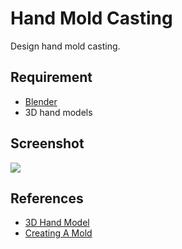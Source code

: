 # Hand Mold Casting
Design hand mold casting.

## Requirement
* [Blender](https://www.blender.org)
* 3D hand models
## Screenshot
![](https://user-images.githubusercontent.com/27751735/89670058-3831f880-d8e9-11ea-8089-f15fafa8f6a0.gif)

## References
* [3D Hand Model](https://www.blendswap.com/blend/16177)
* [Creating A Mold](https://www.youtube.com/watch?v=tv-icNtbrus)
